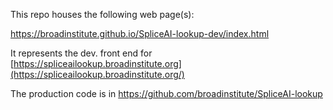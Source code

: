 This repo houses the following web page(s):

https://broadinstitute.github.io/SpliceAI-lookup-dev/index.html


It represents the dev. front end for [https://spliceailookup.broadinstitute.org](https://spliceailookup.broadinstitute.org/)     

The production code is in https://github.com/broadinstitute/SpliceAI-lookup
